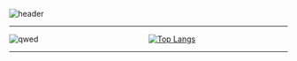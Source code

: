 ![header](https://capsule-render.vercel.app/api?type=soft&theme=dark&color=black&fontColor=FFFFFF&height=300&section=header&text=StarSong%20profile&fontSize=90)

---

<div style="display: flex; overflow-x: auto;">
    <div style="flex: 1; overflow-x: auto;">
        <img src="https://github.com/kami1152/kami1152/assets/85269354/0b0635a5-6803-4e35-a4a6-d7b4567917a6" alt="qwed">
    </div>
    <div style="flex: 1; overflow-x: auto;">
        <a href="https://github.com/anuraghazra/github-readme-stats">
            <img src="https://github-readme-stats.vercel.app/api/top-langs/?username=kami1152&layout=compact" alt="Top Langs">
        </a>
    </div>
</div>

---
